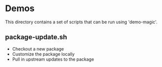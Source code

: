# Demos

This directory contains a set of scripts that can be run using 'demo-magic'.

## package-update.sh

- Checkout a new package
- Customize the package locally
- Pull in upstream updates to the package